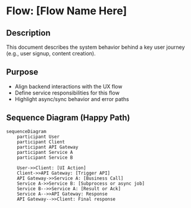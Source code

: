 # Flow: [Flow Name Here]

## Description
This document describes the system behavior behind a key user journey (e.g., user signup, content creation).

## Purpose
- Align backend interactions with the UX flow
- Define service responsibilities for this flow
- Highlight async/sync behavior and error paths

## Sequence Diagram (Happy Path)

```mermaid
sequenceDiagram
    participant User
    participant Client
    participant API Gateway
    participant Service A
    participant Service B

    User->>Client: [UI Action]
    Client->>API Gateway: [Trigger API]
    API Gateway->>Service A: [Business Call]
    Service A->>Service B: [Subprocess or async job]
    Service B-->>Service A: [Result or Ack]
    Service A-->>API Gateway: Response
    API Gateway-->>Client: Final response
